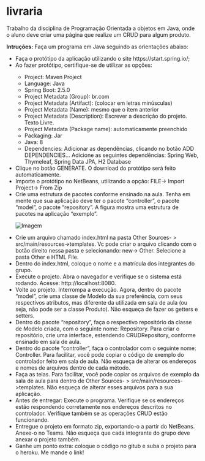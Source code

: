 # livraria
Trabalho da disciplina de Programação Orientada a objetos em Java, onde o aluno deve criar uma página que realize um CRUD para algum produto.

<b>Intruções:</b>
Faça um programa em Java seguindo as orientações abaixo:
<ul>
  <li>Faça o protótipo da aplicação utilizando o site https://start.spring.io/;</li>
  <li>Ao fazer protótipo, certifique-se de utilizar as opções:</li>
  <ul>
    <li>Project: Maven Project</li>
    <li>Language: Java</li>
    <li>Spring Boot: 2.5.0</li>
    <li>Project Metadata (Group): br.com        </li>
    <li>Project Metadata (Artifact): <nome da sua aplicação> (colocar em letras minúsculas)</li>
    <li>Project Metadata (Name): mesmo que o item anterior</li>
    <li>Project Metadata (Description): Escrever a descrição do projeto. Texto Livre.</li>
    <li>Project Metadata (Package name): automaticamente preenchido</li>
    <li>Packaging: Jar</li>
    <li>Java: 8</li>
    <li>Dependencies: Adicionar as dependências, clicando no botão ADD DEPENDENCIES... Adicione as seguintes dependências: Spring Web, Thymeleaf, Spring Data JPA, H2 Database</li>
  </ul>
  <li>Clique no botão GENERATE. O download do protótipo será feito automaticamente.</li>
  <li>Importe o protótipo no NetBeans, utilizando a opção: FILE-> Import Project-> From Zip</li>
  <li>Crie uma estrutura de pacotes conforme ensinado na aula. Tenha em mente que sua aplicação deve ter o pacote “controller”, o pacote “model”, o pacote “repository”. A figura mostra uma estrutura de pacotes na aplicação “exemplo”.</li>

![Imagem](https://user-images.githubusercontent.com/63423435/120255638-ce615180-c262-11eb-8da4-c011fcbe1dfb.png)

 
  <li>Crie um arquivo chamado index.html na pasta Other Sources- > src/main/resources->templates. Vc pode criar o arquivo clicando com o botão direito nessa pasta e selecionando: new-> Other. Selecione a pasta Other e HTML File.</li>
  <li>Dentro do index.html, coloque o nome e a matrícula dos integrantes do grupo.</li>
  <li>Execute o projeto. Abra o navegador e verifique se o sistema está rodando. Acesse: http://localhost:8080.</li>
  <li>Volte ao projeto. Interrompa a execução. Agora, dentro do pacote “model”, crie uma classe de Modelo da sua preferência, com seus respectivos atributos, mas diferente da utilizada em sala de aula (ou seja, não pode ser a classe Produto).  Não esqueça de fazer os getters e setters.</li>
  <li>Dentro do pacote “repository”, faça o respectivo repositório da classe de Modelo criada, com o seguinte nome: <NomeClasseModelo>Repository. Para criar o repositório, crie uma interface, estendendo CRUDRepository, conforme ensinado em sala de aula.</li>
  <li>Dentro do pacote “controller”, faça o controlador com o seguinte nome: <NomeClasseModelo>Controller. Para facilitar, você pode copiar o código de exemplo do controlador feito em sala de aula. Não esqueça de alterar os endereços e nomes de arquivos dentro de cada método.</li>
  <li>Faça as telas. Para facilitar, você pode copiar os arquivos de exemplo da sala de aula para dentro de Other Sources- > src/main/resources->templates. Não esqueça de alterar esses arquivos para a sua aplicação.</li>
  <li>Antes de entregar: Execute o programa. Verifique se os endereços estão respondendo corretamente nos endereços descritos no controlador.  Verifique também se as operações CRUD estão funcionando.</li>
  <li>Entregue o projeto em formato zip, exportando-o a partir do NetBeans. Anexe-o no Teams. Não esqueça que cada integrante do grupo deve anexar o projeto também.</li>

<li>Ganhe um ponto extra: coloque o código no gitub e suba o projeto para o heroku. Me mande o link!</li>
</ul>
